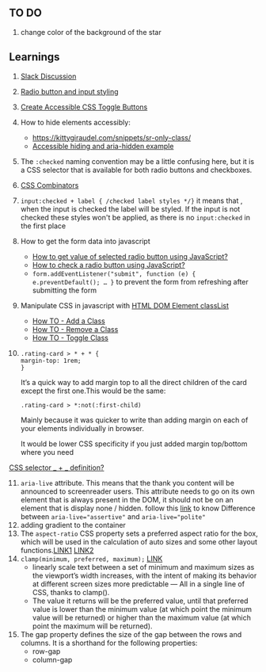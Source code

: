 ## TO DO

1. change color of the background of the star

## Learnings

1.  [Slack Discussion](https://frontendmentor.slack.com/archives/CCYHFT85B/p1667034423797659)
2.  [Radio button and input styling](https://moderncss.dev/pure-css-custom-styled-radio-buttons/)
3.  [Create Accessible CSS Toggle Buttons](https://www.youtube.com/watch?v=N8BZvfRD_eU)
4.  How to hide elements accessibly:

    - https://kittygiraudel.com/snippets/sr-only-class/
    - [Accessible hiding and aria-hidden example](<https://a11y-guidelines.orange.com/en/web/components-examples/accessible-hiding/#:~:text=The%20conventional%20way%20is%20to,by%20Assistive%20technologies%20(AT)>)

5.  The `:checked` naming convention may be a little confusing here, but it is a CSS selector that is available for both radio buttons and checkboxes.
6.  [CSS Combinators](https://www.w3schools.com/css/css_combinators.asp)
7.  `input:checked + label { /checked label styles */}` it means that , when the input is checked the label will be styled. If the input is not checked these styles won't be applied, as there is no `input:checked` in the first place
8.  How to get the form data into javascript
    - [How to get value of selected radio button using JavaScript?](https://www.geeksforgeeks.org/how-to-get-value-of-selected-radio-button-using-javascript/)
    - [How to check a radio button using JavaScript?](<https://www.javatpoint.com/how-to-check-a-radio-button-using-javascript#:~:text=Get%20the%20value%20of%20selected%20radio%20button%3A%20querySelector()&text=Remember%20you%20need%20to%20specify,the%20group%20of%20radio%20buttons.>)
    - `form.addEventListener("submit", function (e) { e.preventDefault(); … }` to prevent the form from refreshing after submitting the form
9.  Manipulate CSS in javascript with [HTML DOM Element classList](https://www.w3schools.com/jsref/prop_element_classlist.asp)
    - [How TO - Add a Class](https://www.w3schools.com/howto/howto_js_add_class.asp)
    - [How TO - Remove a Class](https://www.w3schools.com/howto/howto_js_remove_class.asp)
    - [How TO - Toggle Class](https://www.w3schools.com/howto/howto_js_toggle_class.asp)
10.     .rating-card > * + * {
        margin-top: 1rem;
        }

    It’s a quick way to add margin top to all the direct children of the card except the first one.This would be the same:

        .rating-card > *:not(:first-child)

    Mainly because it was quicker to write than adding margin on each of your elements individually in browser.

    It would be lower CSS specificity if you just added margin top/bottom where you need

[CSS selector _ + _ definition?](https://stackoverflow.com/questions/29989318/css-selector-definition/29989441#29989441)

11. `aria-live` attribute. This means that the thank you content will be announced to screenreader users. This attribute needs to go on its own element that is always present in the DOM, it should not be on an element that is display none / hidden.
    follow this [link](https://stackoverflow.com/questions/27546070/difference-between-aria-live-assertive-and-aria-live-polite) to know Difference between `aria-live="assertive"` and `aria-live="polite"`
12. adding gradient to the container
13. The `aspect-ratio` CSS property sets a preferred aspect ratio for the box, which will be used in the calculation of auto sizes and some other layout functions.[LINK1](https://css-tricks.com/almanac/properties/a/aspect-ratio/) [LINK2](https://developer.mozilla.org/en-US/docs/Web/CSS/aspect-ratio)
14. `clamp(minimum, preferred, maximum);` [LINK](https://css-tricks.com/linearly-scale-font-size-with-css-clamp-based-on-the-viewport/)
    - linearly scale text between a set of minimum and maximum sizes as the viewport’s width increases, with the intent of making its behavior at different screen sizes more predictable — All in a single line of CSS, thanks to clamp().
    - The value it returns will be the preferred value, until that preferred value is lower than the minimum value (at which point the minimum value will be returned) or higher than the maximum value (at which point the maximum will be returned).
15. The gap property defines the size of the gap between the rows and columns. It is a shorthand for the following properties:
    - row-gap
    - column-gap


